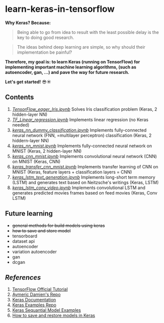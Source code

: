 # learn-keras-in-tensorflow

__Why Keras? Because:__
> Being able to go from idea to result with the least possible delay is the key to doing good research.

> The ideas behind deep learning are simple, so why should their implementation be painful?

__Therefore, my goal is: to learn Keras (running on TensorFlow) for implementing important machine learning algorithms, (such as autoencoder, gan, ...) and pave the way for future research.__  
  
__Let's get started!__ :sunglasses::sunny:  

## Contents

1. [_TensorFlow_eager_Iris.ipynb_](https://github.com/GaoYang-Thu/learn-keras-in-tensorflow/blob/master/TensorFlow_eager_Iris.ipynb) Solves Iris classification problem (Keras, 2 hidden-layer NN)
2. [_TF_Linear_regression.ipynb_](https://github.com/GaoYang-Thu/learn-keras-in-tensorflow/blob/master/TF_Linear_regression_eager.ipynb) Implements linear regression (no Keras needed)
3. [_keras_nn_dummy_classification.ipynb_](https://github.com/GaoYang-Thu/learn-keras-in-tensorflow/blob/master/keras_nn_dummy_classification.ipynb) Implements fully-connected neural network (FNN, =multilayer perceptron) classification (Keras, 2 hiddern-layer NN)
4. [_keras_nn_mnist.ipynb_](https://github.com/GaoYang-Thu/learn-keras-in-tensorflow/blob/master/keras_nn_mnist.ipynb) Implements fully-connected neural network on MNIST (Keras, 2 hidden-layer NN)
5. [_keras_cnn_mnist.ipynb_](https://github.com/GaoYang-Thu/learn-keras-in-tensorflow/blob/master/keras_cnn_mnist.ipynb) Implements convolutional neural network (CNN) on MNIST (Keras, CNN)
6. [_keras_transfer_cnn_mnist.ipynb_](https://github.com/GaoYang-Thu/learn-keras-in-tensorflow/blob/master/keras_transfer_cnn_mnist.ipynb) Implements transfer learning of CNN on MNIST (Keras, feature layers + classification layers = CNN)
7. [_keras_lstm_text_generation.ipynb_](https://github.com/GaoYang-Thu/learn-keras-in-tensorflow/blob/master/keras_lstm_text_generation.ipynb) Implements long-short term memory (LSTM) and generates text based on Neitzsche's writings (Keras, LSTM)
8. [_keras_lstm_conv_video.ipynb_](https://github.com/GaoYang-Thu/learn-keras-in-tensorflow/blob/master/keras_lstm_conv_video.ipynb) Implements convolutional LSTM and generates predicted movies frames based on feed movies (Keras, Conv LSTM)

## Future learning
* ~~general methods for build models using keras~~
* ~~how to save and store model~~
* tensorboard
* dataset api
* autoencoder
* variation autoencoder
* gan
* dcgan

## _References_
1. [TensorFlow Official Tutorial](www.tensorflow.org/get_started/eager)
2. [Aymeric Damien's Repo](https://github.com/aymericdamien/TensorFlow-Examples)
3. [Keras Documentation](https://keras.io/getting-started/)
4. [Keras Examples Repo](https://github.com/keras-team/keras/tree/master/examples)
5. [Keras Sequantial Model Examples](https://keras.io/getting-started/sequantial-model-guide/)
6. [How to save and restore models in Keras](https://keras.io/getting-started/faq/#how-can-i-save-a-keras-model)
